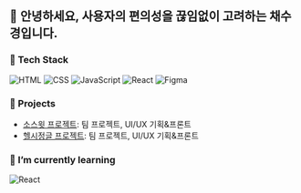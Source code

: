 ## 👋 안녕하세요, 사용자의 편의성을 끊임없이 고려하는 채수경입니다.

### 🔧 Tech Stack
![HTML](https://img.shields.io/badge/HTML5-E34F26?style=flat-square&logo=html5&logoColor=white)
![CSS](https://img.shields.io/badge/CSS3-1572B6?style=flat-square&logo=css3&logoColor=white)
![JavaScript](https://img.shields.io/badge/JavaScript-F7DF1E?style=flat-square&logo=javascript&logoColor=black)
![React](https://img.shields.io/badge/React-61DAFB?style=flat-square&logo=react&logoColor=black)
![Figma](https://img.shields.io/badge/Figma-F24E1E?style=flat-square&logo=figma&logoColor=white)

### 📌 Projects
- [소스윗 프로젝트](https://github.com/dnwls6102/SoSweet): 팀 프로젝트, UI/UX 기획&프론트
- [헬시정글 프로젝트](https://github.com/goplayzig/HealthJungle): 팀 프로젝트, UI/UX 기획&프론트

### 🌱 I’m currently learning
![React](https://img.shields.io/badge/React-61DAFB?style=flat-square&logo=react&logoColor=black)
